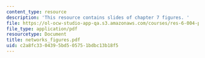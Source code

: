 ```yaml
---
content_type: resource
description: 'This resource contains slides of chapter 7 figures. '
file: https://ol-ocw-studio-app-qa.s3.amazonaws.com/courses/res-6-004-principles-of-computer-system-design-an-introduction-spring-2009/c2a8fc3304395bd505751bdbc13b18f5_networks_figures.pdf
file_type: application/pdf
resourcetype: Document
title: networks_figures.pdf
uid: c2a8fc33-0439-5bd5-0575-1bdbc13b18f5
---
```

